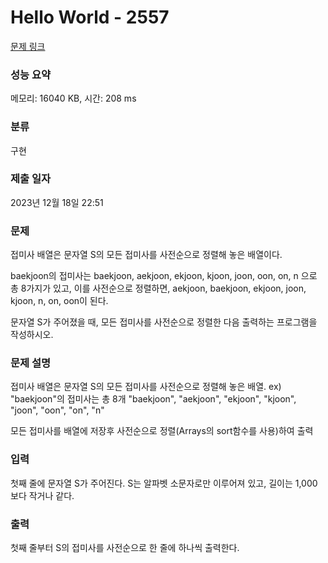 #  Hello World - 2557 

[문제 링크](https://www.acmicpc.net/problem/11656) 

### 성능 요약

메모리: 16040 KB, 시간: 208 ms

### 분류

구현

### 제출 일자

2023년 12월 18일 22:51

### 문제
접미사 배열은 문자열 S의 모든 접미사를 사전순으로 정렬해 놓은 배열이다.

baekjoon의 접미사는 baekjoon, aekjoon, ekjoon, kjoon, joon, oon, on, n 으로 총 8가지가 있고, 이를 사전순으로 정렬하면, aekjoon, baekjoon, ekjoon, joon, kjoon, n, on, oon이 된다.

문자열 S가 주어졌을 때, 모든 접미사를 사전순으로 정렬한 다음 출력하는 프로그램을 작성하시오.

### 문제 설명

접미사 배열은 문자열 S의 모든 접미사를 사전순으로 정렬해 놓은 배열.
ex) "baekjoon"의 접미사는 총 8개
"baekjoon", "aekjoon", "ekjoon", "kjoon", "joon", "oon", "on", "n"

모든 접미사를 배열에 저장후 사전순으로 정렬(Arrays의 sort함수를 사용)하여 출력


### 입력 

첫째 줄에 문자열 S가 주어진다. S는 알파벳 소문자로만 이루어져 있고, 길이는 1,000보다 작거나 같다.

### 출력 

첫째 줄부터 S의 접미사를 사전순으로 한 줄에 하나씩 출력한다.

